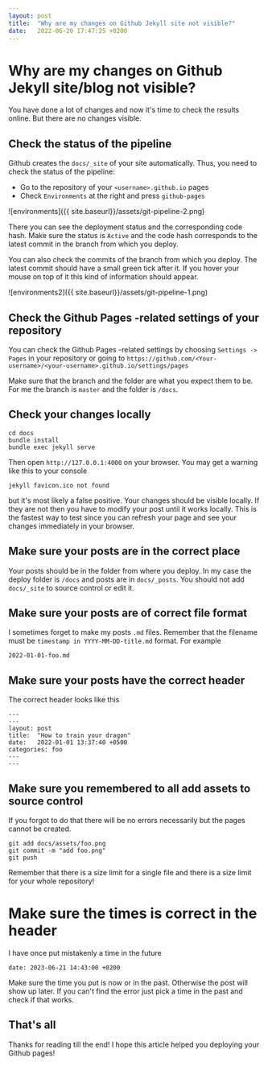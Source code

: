 ```yaml
---
layout: post
title:  "Why are my changes on Github Jekyll site not visible?"
date:   2022-06-20 17:47:25 +0200
---
```


# Why are my changes on Github Jekyll site/blog not visible?

You have done a lot of changes and now it's time to check the results online. But there are no changes visible.


## Check the status of the pipeline

Github creates the `docs/_site` of your site automatically. Thus, you need to check the status of the pipeline:

- Go to the repository of your `<username>.github.io` pages
- Check `Environments` at the right and press `github-pages`

![environments]({{ site.baseurl}}/assets/git-pipeline-2.png)


There you can see the deployment status and the corresponding code hash. Make sure the status is `Active` and the code hash corresponds to the latest commit in the branch from which you deploy.

You can also check the commits of the branch from which you deploy. The latest commit should have a small green tick after it. If you hover your mouse on top of it this kind of information should appear.

![environments2]({{ site.baseurl}}/assets/git-pipeline-1.png)


## Check the Github Pages -related settings of your repository 

You can check the Github Pages -related settings by choosing `Settings -> Pages` in your repository or going to `https://github.com/<Your-username>/<your-username>.github.io/settings/pages`

Make sure that the branch and the folder are what you expect them to be. For me the branch is `master` and the folder is `/docs`.


## Check your changes locally

```
cd docs
bundle install
bundle exec jekyll serve
```

Then open `http://127.0.0.1:4000` on your browser. You may get a warning like this to your console

```
jekyll favicon.ico not found
```

but it's most likely a false positive. Your changes should be visible locally. If they are not then you have to modify your post until it works locally. This is the fastest way to test since you can refresh your page and see your changes immediately in your browser.


## Make sure your posts are in the correct place

Your posts should be in the folder from where you deploy. In my case the deploy folder is `/docs` and posts are in `docs/_posts`. You should not add `docs/_site` to source control or edit it.

## Make sure your posts are of correct file format

I sometimes forget to make my posts `.md` files. Remember that the filename must be `timestamp in YYYY-MM-DD-title.md` format. For example

```
2022-01-01-foo.md
```

## Make sure your posts have the correct header

The correct header looks like this

```
---
---
layout: post
title:  "How to train your dragon"
date:   2022-01-01 13:37:40 +0500
categories: foo
---
---
```


## Make sure you remembered to all add assets to source control

If you forgot to do that there will be no errors necessarily but the pages cannot be created.

```
git add docs/assets/foo.png
git commit -m "add foo.png"
git push
```

Remember that there is a size limit for a single file and there is a size limit for your whole repository!

# Make sure the times is correct in the header

I have once put mistakenly a time in the future

```
date: 2023-06-21 14:43:00 +0200
```

Make sure the time you put is now or in the past. Otherwise the post will show up later. If you can't find the error just pick a time in the past and check if that works.

## That's all

Thanks for reading till the end! I hope this article helped you deploying your Github pages!